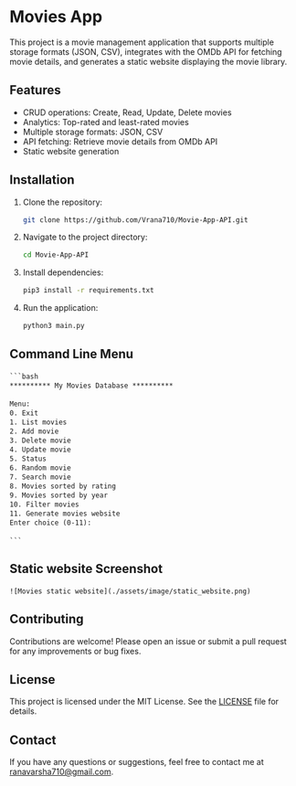 # Movies App

This project is a movie management application that supports multiple storage formats (JSON, CSV), integrates with the OMDb API for fetching movie details, and generates a static website displaying the movie library.

## Features

- CRUD operations: Create, Read, Update, Delete movies
- Analytics: Top-rated and least-rated movies
- Multiple storage formats: JSON, CSV
- API fetching: Retrieve movie details from OMDb API
- Static website generation

## Installation

1. Clone the repository:
    ```bash
    git clone https://github.com/Vrana710/Movie-App-API.git 
    ```

2. Navigate to the project directory:
    ```bash
    cd Movie-App-API
    ```

3. Install dependencies:
    ```bash
    pip3 install -r requirements.txt
    ```

4. Run the application:
    ```bash
    python3 main.py
    ```

## Command Line Menu
    ```bash
    ********** My Movies Database **********

    Menu:
    0. Exit
    1. List movies
    2. Add movie
    3. Delete movie
    4. Update movie
    5. Status
    6. Random movie
    7. Search movie
    8. Movies sorted by rating
    9. Movies sorted by year
    10. Filter movies
    11. Generate movies website
    Enter choice (0-11): 

    ```

## Static website Screenshot
    
    ![Movies static website](./assets/image/static_website.png)
    

## Contributing

Contributions are welcome! Please open an issue or submit a pull request for any improvements or bug fixes.

## License

This project is licensed under the MIT License. See the [LICENSE](LICENSE) file for details.

## Contact

If you have any questions or suggestions, feel free to contact me at [ranavarsha710@gmail.com](mailto:ranavarsha710@gmail.com).

